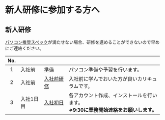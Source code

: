 # 新人研修に参加する方へ

## 新人研修

[パソコン推奨スペック](./../preparation/pc/index.md)が満たせない場合、研修を進めることができないので早めにご連絡ください。  

| No. |  |  |  |
| :---: | --- | --- | --- |
| 1 | 入社前 | [準備](./../../preparation/index.md) | パソコン準備や予習を行います。 |
| 2 | 入社前 | [入社前研修](./../t/index.md) | 入社前に学んでおいた方が良いカリキュラムです。 |
| 3 | 入社1日目 | [入社初日](./../first-day/index.md) | 各アカウント作成、インストールを行います。<br>**※9:30に業務開始連絡をお願いします。** |
